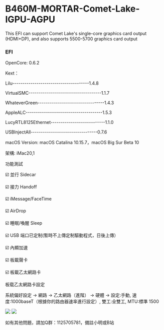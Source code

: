 # B460M-MORTAR-Comet-Lake-IGPU-AGPU
This EFI can support Comet Lake's single-core graphics card output (HDMI+DP), and also supports 5500-5700 graphics card output

### EFI

OpenCore: 0.6.2

Kext：

Lilu--------------------------------------1.4.8

VirtualSMC------------------------------------1.1.7

WhateverGreen---------------------------------1.4.3

AppleALC--------------------------------------1.5.3

LucyRTL8125Ethernet---------------------------1.1.0

USBInjectAll---------------------------------0.7.6

macOS Version: macOS Catalina 10.15.7，macOS Big Sur Beta 10

架構: iMac20,1

功能測試

☑️ 並行 Sidecar

☑️ 接力 Handoff

☑️ iMessage/FaceTime

☑️ AirDrop

☑️ 睡眠/喚醒 Sleep

☑️ USB 端口已定制(暫時不上傳定制驅動程式，日後上傳）

☑️ 內顯加速

☑️ 板載聲卡

☑️ 板載乙太網路卡

板载乙太網路卡設定

系統偏好設定 -> 網路 -> 乙太網路（進階） -> 硬體 -> 設定:手動, 速度:1000baseT（根據你的路由器速率進行設定）, 雙工:全雙工, MTU:標準 1500


<img src='https://github.com/IlikemacOS/B460M-MORTAR-Comet-Lake-IGPU-AGPU/blob/main/Screenshot/%E7%B6%B2%E8%B7%AF%E8%A8%AD%E5%AE%9A.jpg'/>

<img src='https://github.com/IlikemacOS/B460M-MORTAR-Comet-Lake-IGPU-AGPU/blob/main/Screenshot/%E9%80%B2%E9%9A%8E.jpg'/>


如有其他問題，請加Q群：1125705781，備註小明或B站
